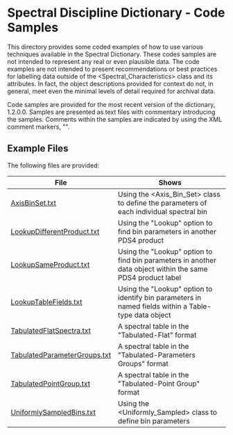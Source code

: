 # Spectral Discipline Dictionary - Code Samples

This directory provides some coded examples of how to use various techniques available in the Spectral Dictionary. 
These codes samples are not intended to represent any real or even plausible data.
The code examples are not intended to present recommendations or best practices for labelling 
data outside of the <Spectral_Characteristics> class and its attributes. In fact, the object 
descriptions provided for context do not, in general, meet even the minimal levels of detail 
required for archival data.

Code samples are provided for the most recent version of the dictionary, 1.2.0.0. Samples are
presented as text files with commentary introducing the samples.  Comments within the samples are 
indicated by using the XML comment markers, "<!-- -->".

## Example Files

The following files are provided:

File | Shows
---- | -----
[AxisBinSet.txt](1.2.0.0/AxisBinSet.txt) | Using the &lt;Axis_Bin_Set&gt; class to define the parameters of each individual spectral bin
[LookupDifferentProduct.txt](1.2.0.0/LookupDifferentProduct.txt) | Using the "Lookup" option to find bin parameters in another PDS4 product     
[LookupSameProduct.txt](1.2.0.0/LookupSameProduct.txt) | Using the "Lookup" option to find bin parameters in another data object within the same PDS4 product label       
[LookupTableFields.txt](1.2.0.0/LookupTableFields.txt) | Using the "Lookup" option to identify bin parameters in named fields within a Table-type data object    
[TabulatedFlatSpectra.txt](1.2.0.0/TabulatedFlatSpectra.txt) | A spectral table in the "Tabulated-Flat" format
[TabulatedParameterGroups.txt](1.2.0.0/TabulatedParameterGroups.txt) | A spectral table in the "Tabulated-Parameters Groups" format
[TabulatedPointGroup.txt](1.2.0.0/TabulatedPointGroup.txt) | A spectral table in the "Tabulated-Point Group" format   
[UniformlySampledBins.txt](1.2.0.0/UniformlySampledBins.txt) | Using the &lt;Uniformly_Sampled&gt; class to define bin parameters   

